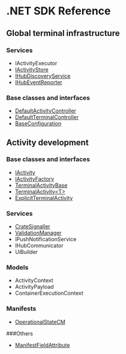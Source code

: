 # .NET SDK Reference

## Global terminal infrastructure

### Services
* IActivityExecutor
* [IActivityStore](/Docs/ForDevelopers/SDK/.NET/Reference/IActivityStore.md)
* [IHubDiscoveryService](/Docs/ForDevelopers/SDK/.NET/Reference/IHubDiscoveryService.md)
* [IHubEventReporter](/Docs/ForDevelopers/SDK/.NET/Reference/IHubEventReporter.md)

		
### Base classes and interfaces
* [DefaultActivityController](/Docs/ForDevelopers/SDK/.NET/Reference/DefaultActivityController.md)
* [DefaultTerminalController](/Docs/ForDevelopers/SDK/.NET/Reference/DefaultTerminalController.md)
* [BaseConfiguration](/Docs/ForDevelopers/SDK/.NET/Reference/BaseConfiguration.md)

  

## Activity development
 
### Base classes and interfaces
* [IActivity](/Docs/ForDevelopers/SDK/.NET/Reference/IActivity.md)
* [IActivityFactory](/Docs/ForDevelopers/SDK/.NET/Reference/IActivityFactory.md)
* [TerminalActivityBase](/Docs/ForDevelopers/SDK/.NET/Reference/TerminalActivityBase.md)
* [TerminalActivity\<T>](/Docs/ForDevelopers/SDK/.NET/Reference/TerminalActivityT.md)
* [ExplicitTerminalActivity](/Docs/ForDevelopers/SDK/.NET/Reference/ExplicitTerminalActivity.md)
 
### Services
* [CrateSignaller](/Docs/ForDevelopers/SDK/.NET/Reference/CrateSignaller.md)
* [ValidationManager](/Docs/ForDevelopers/SDK/.NET/Reference/ValidationManager.md)
* IPushNotificationService
* IHubCommunicator
* UiBuilder
	
### Models
* ActivityContext
* ActivityPayload
* ContainerExecutionContext

### Manifests
* [OperationalStateCM](/Docs/ForDevelopers/SDK/.NET/Reference/OperationalStateCM.md)

###Others
* [ManifestFieldAttribute](/Docs/ForDevelopers/SDK/.NET/Reference/ManifestFieldAttribute.md)
